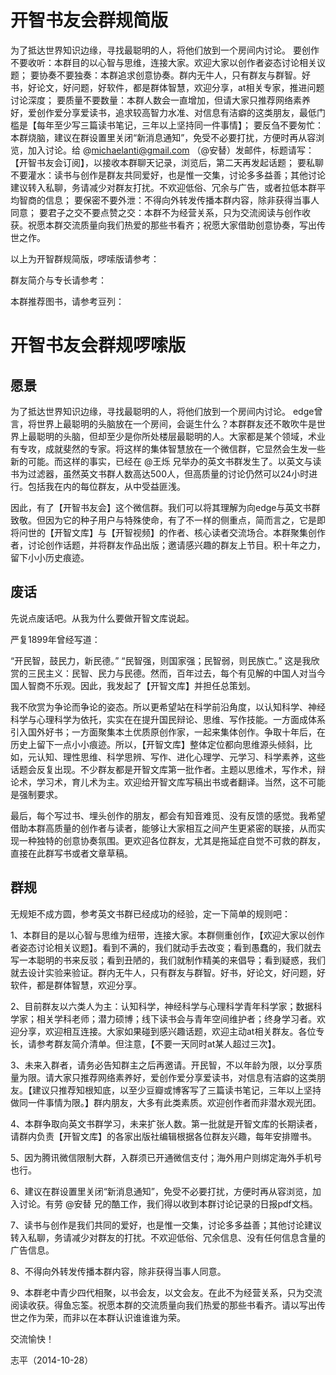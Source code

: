 # 开智书友会群规简版

为了抵达世界知识边缘，寻找最聪明的人，将他们放到一个房间内讨论。
要创作不要收听：本群目的以心智与思维，连接大家。欢迎大家以创作者姿态讨论相关议题；
要协奏不要独奏：本群追求创意协奏。群内无牛人，只有群友与群智。好书，好论文，好问题，好软件，都是群体智慧，欢迎分享，at相关专家，推进问题讨论深度；
要质量不要数量：本群人数会一直增加，但请大家只推荐网络素养好，爱创作爱分享爱读书，追求较高智力水准、对信息有洁癖的这类朋友，最低门槛是【每年至少写三篇读书笔记，三年以上坚持同一件事情】；
要反刍不要匆忙：本群烧脑，建议在群设置里关闭“新消息通知”，免受不必要打扰，方便时再从容浏览，加入讨论。给 @michaelanti@gmail.com （@安替）发邮件，标题请写：【开智书友会订阅】，以接收本群聊天记录，浏览后，第二天再发起话题；
要私聊不要灌水：读书与创作是群友共同爱好，也是惟一交集，讨论多多益善；其他讨论建议转入私聊，务请减少对群友打扰。不欢迎低俗、冗余与广告，或者拉低本群平均智商的信息；
要保密不要外泄：不得向外转发传播本群内容，除非获得当事人同意；
要君子之交不要点赞之交：本群不为经营关系，只为交流阅读与创作收获。祝愿本群交流质量向我们热爱的那些书看齐；祝愿大家借助创意协奏，写出传世之作。

以上为开智群规简版，啰嗦版请参考：

[](https://www.evernote.com/l/AAlvrLU0sUxJJao6grdWIgy-Lm_PSeBpoOY)

群友简介与专长请参考：

[](https://www.evernote.com/l/AAlWL6yr-B9PfZXCkJKgBXY3IQdPix9zZww)

本群推荐图书，请参考豆列：

[](http://book.douban.com/doulist/14090587/)

# 开智书友会群规啰嗦版

## 愿景

为了抵达世界知识边缘，寻找最聪明的人，将他们放到一个房间内讨论。
edge曾言，将世界上最聪明的头脑放在一个房间，会诞生什么？本群群友还不敢吹牛是世界上最聪明的头脑，但却至少是你所处楼层最聪明的人。大家都是某个领域，术业有专攻，成就斐然的专家。将这样的集体智慧放在一个微信群，它显然会生发一些新的可能。而这样的事实，已经在 @王烁 兄举办的英文书群发生了。以英文与读书为过滤器，虽然英文书群人数高达500人，但高质量的讨论仍然可以24小时进行。包括我在内的每位群友，从中受益匪浅。

因此，有了【开智书友会】这个微信群。我们可以将其理解为向edge与英文书群致敬。但因为它的种子用户与特殊使命，有了不一样的侧重点，简而言之，它是即将问世的【开智文库】与【开智视频】的作者、核心读者交流场合。本群聚集创作者，讨论创作话题，并将群友作品出版；邀请感兴趣的群友上节目。积十年之力，留下小小历史痕迹。

## 废话

先说点废话吧。从我为什么要做开智文库说起。

严复1899年曾经写道：

“开民智，鼓民力，新民德。”
“民智强，则国家强；民智弱，则民族亡。” 
这是我欣赏的三民主义：民智、民力与民德。然而，百年过去，每个有见解的中国人对当今国人智商不乐观。因此，我发起了【开智文库】并担任总策划。

我不欣赏为争论而争论的姿态。所以更希望站在科学前沿角度，以认知科学、神经科学与心理科学为依托，实实在在提升国民辩论、思维、写作技能。一方面成体系引入国外好书；一方面聚集本土优质原创作家，一起来集体创作。争取十年后，在历史上留下一点小小痕迹。所以，【开智文库】整体定位都向思维源头倾斜，比如，元认知、理性思维、科学思辨、写作、进化心理学、元学习、科学素养，这些话题会反复出现。不少群友都是开智文库第一批作者。主题以思维术，写作术，辩论术，学习术，育儿术为主。欢迎给开智文库写稿出书或者翻译。当然，这不可能是强制要求。

最后，每个写过书、埋头创作的朋友，都会有知音难觅、没有反馈的感觉。我希望借助本群高质量的创作者与读者，能够让大家相互之间产生更紧密的联接，从而实现一种独特的创意协奏氛围。更欢迎各位群友，尤其是拖延症自觉不可救的群友，直接在此群写书或者文章草稿。

## 群规

无规矩不成方圆，参考英文书群已经成功的经验，定一下简单的规则吧：

1、本群目的是以心智与思维为纽带，连接大家。本群侧重创作，【欢迎大家以创作者姿态讨论相关议题】。看到不满的，我们就动手去改变；看到愚蠢的，我们就去写一本聪明的书来反驳；看到丑陋的，我们就制作精美的来倡导；看到疑惑，我们就去设计实验来验证。群内无牛人，只有群友与群智。好书，好论文，好问题，好软件，都是群体智慧，欢迎分享。

2、目前群友以六类人为主：认知科学，神经科学与心理科学青年科学家；数据科学家；相关学科老师；潜力硕博；线下读书会与青年空间维护者；终身学习者。欢迎分享，欢迎相互连接。大家如果碰到感兴趣话题，欢迎主动at相关群友。各位专长，请参考群友简介清单。但注意，【不要一天同时at某人超过三次】。

3、未来入群者，请务必告知群主之后再邀请。开民智，不以年龄为限，以分享质量为限。请大家只推荐网络素养好，爱创作爱分享爱读书，对信息有洁癖的这类朋友。【建议只推荐知根知底，以至少豆瓣或博客写了三篇读书笔记，三年以上坚持做同一件事情为限。】群内朋友，大多有此类素质。欢迎创作者而非潜水观光团。

4、本群争取向英文书群学习，未来扩张人数。第一批就是开智文库的长期读者，请群内负责【开智文库】的各家出版社编辑根据各位群友兴趣，每年安排赠书。

5、因为腾讯微信限制大群，入群须已开通微信支付；海外用户则绑定海外手机号也行。

6、建议在群设置里关闭“新消息通知”，免受不必要打扰，方便时再从容浏览，加入讨论。有劳 @安替 兄的酷工作，我们得以收到本群讨论记录的日报pdf文档。

7、读书与创作是我们共同的爱好，也是惟一交集，讨论多多益善；其他讨论建议转入私聊，务请减少对群友的打扰。不欢迎低俗、冗余信息、没有任何信息含量的广告信息。

8、不得向外转发传播本群内容，除非获得当事人同意。

9、本群老中青少四代相聚，以书会友，以文会友。在此不为经营关系，只为交流阅读收获。得鱼忘筌。祝愿本群的交流质量向我们热爱的那些书看齐。请以写出传世之作为荣，而非以在本群认识谁谁谁为荣。

交流愉快！

志平（2014-10-28）
